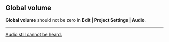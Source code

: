 ## Global volume
**Global volume** should not be zero in **Edit | Project Settings | Audio**.

---
[Audio still cannot be heard.](3D%20Audio%20Troubleshooting.md)